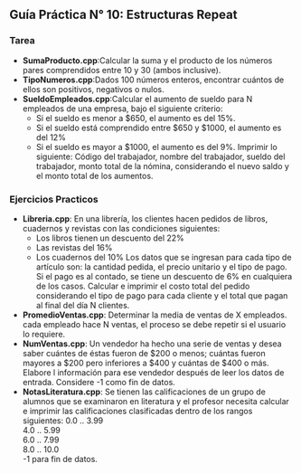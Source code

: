 Guía Práctica N° 10: Estructuras Repeat
---

### Tarea
- **SumaProducto.cpp**:Calcular la suma y el producto de los números pares comprendidos entre 10 y 30 (ambos inclusive).
- **TipoNumeros.cpp**:Dados 100 números enteros, encontrar cuántos de ellos son positivos, negativos o nulos.
- **SueldoEmpleados.cpp**:Calcular el aumento de sueldo para N empleados de una empresa, bajo el siguiente criterio:
	- Si el sueldo es menor a $650, el aumento es del 15%.
	- Si el sueldo está comprendido entre $650 y $1000, el aumento es del 12%
	- Si el sueldo es mayor a $1000, el aumento es del 9%.
	Imprimir lo siguiente: Código del trabajador, nombre del trabajador, sueldo del trabajador, monto total de la nómina, considerando el nuevo saldo y el monto total de los aumentos.

### Ejercicios Practicos
- **Libreria.cpp**: En una librería, los clientes hacen pedidos de libros, cuadernos y revistas con las condiciones siguientes:
	- Los libros tienen un descuento del 22%
	- Las revistas del 16%
	- Los cuadernos del 10%
  Los datos que se ingresan para cada tipo de artículo son: la cantidad pedida, el precio unitario y el tipo de pago. Si el pago es al contado, se tiene un descuento de 6% en cualquiera de los casos. Calcular e imprimir el costo total del pedido considerando el tipo de pago para cada cliente y el total que pagan al final del día N clientes.
- **PromedioVentas.cpp**: Determinar la media de ventas de X empleados. cada empleado hace N ventas, el proceso se debe repetir si el usuario lo requiere.
- **NumVentas.cpp**: Un vendedor ha hecho una serie de ventas y desea saber cuántes de éstas fueron de $200 o menos; cuántas fueron mayores a $200 pero inferiores a $400 y cuántas de $400 o más. Elabore l información para ese vendedor después de leer los datos de entrada. Considere -1 como fin de datos.
- **NotasLiteratura.cpp**: Se tienen las calificaciones de un grupo de alumnos que se examinaron en literatura y el profesor necesita calcular e imprimir las calificaciones clasificadas dentro de los rangos siguientes:
	0.0 .. 3.99  
	4.0 .. 5.99  
	6.0 .. 7.99  
	8.0 .. 10.0  
  -1 para fin de datos.